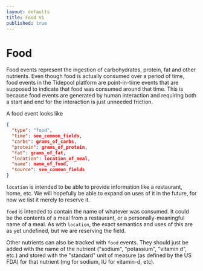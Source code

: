 ```yaml
---
layout: defaults
title: Food V1
published: true
---
```

# Food

Food events represent the ingestion of carbohydrates, protein, fat and other nutrients.  Even though food is actually consumed over a period of time, food events in the Tidepool platform are point-in-time events that are supposed to indicate that food was consumed around that time.  This is because food events are generated by human interaction and requiring both a start and end for the interaction is just unneeded friction.

A food event looks like

~~~json
{
  "type": "food",
  "time": see_common_fields,
  "carbs": grams_of_carbs,
  "protein": grams_of_protein,
  "fat": grams_of_fat,
  "location": location_of_meal,
  "name": name_of_food,
  "source": see_common_fields
}
~~~

`location` is intended to be able to provide information like a restaurant, home, etc.  We will hopefully be able to expand on uses of it in the future, for now we list it merely to reserve it.

`food` is intended to contain the name of whatever was consumed.  It could be the contents of a meal from a restaurant, or a personally-meaningful name of a meal.  As with `location`, the exact semantics and uses of this are as yet undefined, but we are reserving the field.

Other nutrients can also be tracked with `food` events.  They should just be added with the name of the nutrient ("sodium", "potassium", "vitamin d", etc.) and stored with the "standard" unit of measure (as defined by the US FDA) for that nutrient (mg for sodium, IU for vitamin-d, etc).

